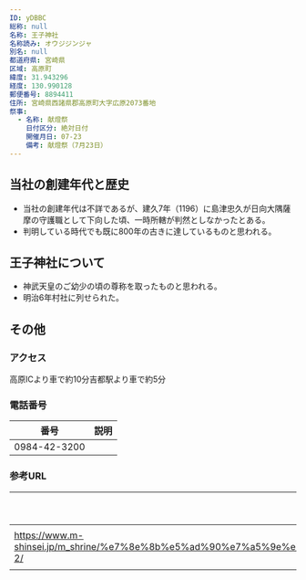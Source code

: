 ```yaml
---
ID: yDBBC
総称: null
名称: 王子神社
名称読み: オウジジンジャ
別名: null
都道府県: 宮崎県
区域: 高原町
緯度: 31.943296
経度: 130.990128
郵便番号: 8894411
住所: 宮崎県西諸県郡高原町大字広原2073番地
祭事:
  - 名称: 献燈祭
    日付区分: 絶対日付
    開催月日: 07-23
    備考: 献燈祭（7月23日）
---
```


## 当社の創建年代と歴史

- 当社の創建年代は不詳であるが、建久7年（1196）に島津忠久が日向大隅薩摩の守護職として下向した頃、一時所轄が判然としなかったとある。
- 判明している時代でも既に800年の古きに達しているものと思われる。

## 王子神社について

- 神武天皇のご幼少の頃の尊称を取ったものと思われる。
- 明治6年村社に列せられた。

## その他

### アクセス

高原ICより車で約10分吉都駅より車で約5分

### 電話番号

| 番号         | 説明 |
| ------------ | ---- |
| 0984-42-3200 |      |

### 参考URL

| URL                                                                                                                                                        | 説明   |
| ---------------------------------------------------------------------------------------------------------------------------------------------------------- | ------ |
| https://www.m-shinsei.jp/m_shrine/%e7%8e%8b%e5%ad%90%e7%a5%9e%e7%a4%be%ef%bc%88%e3%81%8a%e3%81%86%e3%81%98%e3%81%98%e3%82%93%e3%81%98%e3%82%83%ef%bc%89-2/ | 神社庁 |
